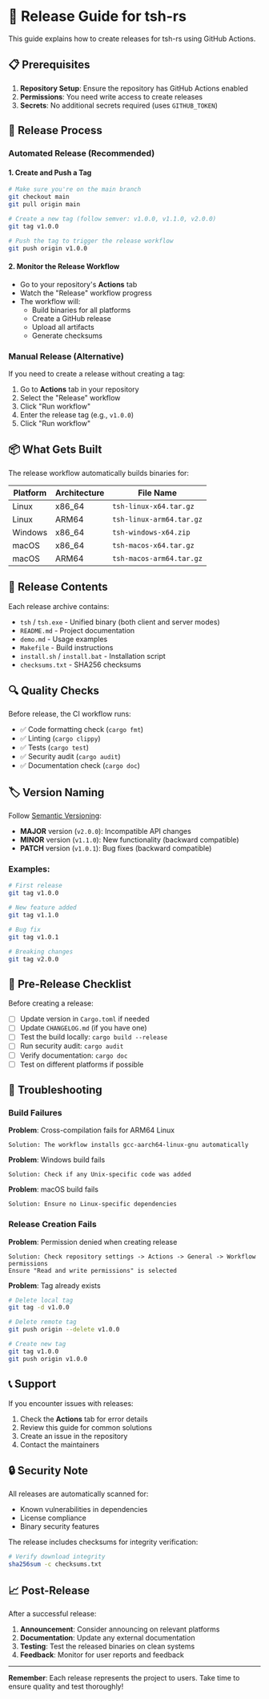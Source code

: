 # 🚀 Release Guide for tsh-rs

This guide explains how to create releases for tsh-rs using GitHub Actions.

## 📋 Prerequisites

1. **Repository Setup**: Ensure the repository has GitHub Actions enabled
2. **Permissions**: You need write access to create releases
3. **Secrets**: No additional secrets required (uses `GITHUB_TOKEN`)

## 🔄 Release Process

### Automated Release (Recommended)

#### 1. Create and Push a Tag
```bash
# Make sure you're on the main branch
git checkout main
git pull origin main

# Create a new tag (follow semver: v1.0.0, v1.1.0, v2.0.0)
git tag v1.0.0

# Push the tag to trigger the release workflow
git push origin v1.0.0
```

#### 2. Monitor the Release Workflow
- Go to your repository's **Actions** tab
- Watch the "Release" workflow progress
- The workflow will:
  - Build binaries for all platforms
  - Create a GitHub release
  - Upload all artifacts
  - Generate checksums

### Manual Release (Alternative)

If you need to create a release without creating a tag:

1. Go to **Actions** tab in your repository
2. Select the "Release" workflow
3. Click "Run workflow"
4. Enter the release tag (e.g., `v1.0.0`)
5. Click "Run workflow"

## 📦 What Gets Built

The release workflow automatically builds binaries for:

| Platform | Architecture | File Name |
|----------|-------------|-----------|
| Linux | x86_64 | `tsh-linux-x64.tar.gz` |
| Linux | ARM64 | `tsh-linux-arm64.tar.gz` |
| Windows | x86_64 | `tsh-windows-x64.zip` |
| macOS | x86_64 | `tsh-macos-x64.tar.gz` |
| macOS | ARM64 | `tsh-macos-arm64.tar.gz` |

## 📁 Release Contents

Each release archive contains:
- `tsh` / `tsh.exe` - Unified binary (both client and server modes)
- `README.md` - Project documentation
- `demo.md` - Usage examples
- `Makefile` - Build instructions
- `install.sh` / `install.bat` - Installation script
- `checksums.txt` - SHA256 checksums

## 🔍 Quality Checks

Before release, the CI workflow runs:
- ✅ Code formatting check (`cargo fmt`)
- ✅ Linting (`cargo clippy`)
- ✅ Tests (`cargo test`)
- ✅ Security audit (`cargo audit`)
- ✅ Documentation check (`cargo doc`)

## 🏷️ Version Naming

Follow [Semantic Versioning](https://semver.org/):

- **MAJOR** version (`v2.0.0`): Incompatible API changes
- **MINOR** version (`v1.1.0`): New functionality (backward compatible)
- **PATCH** version (`v1.0.1`): Bug fixes (backward compatible)

### Examples:
```bash
# First release
git tag v1.0.0

# New feature added
git tag v1.1.0

# Bug fix
git tag v1.0.1

# Breaking changes
git tag v2.0.0
```

## 🔧 Pre-Release Checklist

Before creating a release:

- [ ] Update version in `Cargo.toml` if needed
- [ ] Update `CHANGELOG.md` (if you have one)
- [ ] Test the build locally: `cargo build --release`
- [ ] Run security audit: `cargo audit`
- [ ] Verify documentation: `cargo doc`
- [ ] Test on different platforms if possible

## 🐛 Troubleshooting

### Build Failures

**Problem**: Cross-compilation fails for ARM64 Linux
```
Solution: The workflow installs gcc-aarch64-linux-gnu automatically
```

**Problem**: Windows build fails
```
Solution: Check if any Unix-specific code was added
```

**Problem**: macOS build fails
```
Solution: Ensure no Linux-specific dependencies
```

### Release Creation Fails

**Problem**: Permission denied when creating release
```
Solution: Check repository settings -> Actions -> General -> Workflow permissions
Ensure "Read and write permissions" is selected
```

**Problem**: Tag already exists
```bash
# Delete local tag
git tag -d v1.0.0

# Delete remote tag
git push origin --delete v1.0.0

# Create new tag
git tag v1.0.0
git push origin v1.0.0
```

## 📞 Support

If you encounter issues with releases:

1. Check the **Actions** tab for error details
2. Review this guide for common solutions
3. Create an issue in the repository
4. Contact the maintainers

## 🔒 Security Note

All releases are automatically scanned for:
- Known vulnerabilities in dependencies
- License compliance
- Binary security features

The release includes checksums for integrity verification:
```bash
# Verify download integrity
sha256sum -c checksums.txt
```

## 📈 Post-Release

After a successful release:

1. **Announcement**: Consider announcing on relevant platforms
2. **Documentation**: Update any external documentation
3. **Testing**: Test the released binaries on clean systems
4. **Feedback**: Monitor for user reports and feedback

---

**Remember**: Each release represents the project to users. Take time to ensure quality and test thoroughly!
